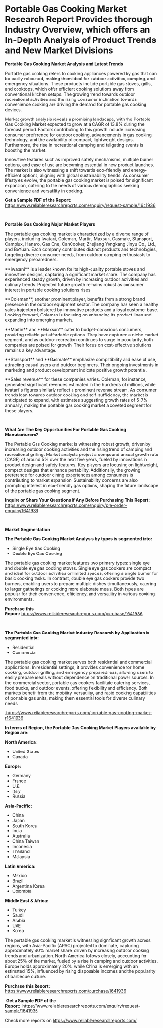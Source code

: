 <p><h1>Portable Gas Cooking Market Research Report Provides thorough Industry Overview, which offers an In-Depth Analysis of Product Trends and New Market Divisions</h1></p><p><strong>Portable Gas Cooking Market Analysis and Latest Trends</strong></p>
<p><p>Portable gas cooking refers to cooking appliances powered by gas that can be easily relocated, making them ideal for outdoor activities, camping, and emergency situations. These products include portable gas stoves, grills, and cooktops, which offer efficient cooking solutions away from conventional kitchen setups. The growing trend towards outdoor recreational activities and the rising consumer inclination towards convenience cooking are driving the demand for portable gas cooking devices.</p><p>Market growth analysis reveals a promising landscape, with the Portable Gas Cooking Market expected to grow at a CAGR of 13.8% during the forecast period. Factors contributing to this growth include increasing consumer preference for outdoor cooking, advancements in gas cooking technology, and the availability of compact, lightweight designs. Furthermore, the rise in recreational camping and tailgating events is boosting the market. </p><p>Innovative features such as improved safety mechanisms, multiple burner options, and ease of use are becoming essential in new product launches. The market is also witnessing a shift towards eco-friendly and energy-efficient options, aligning with global sustainability trends. As consumer lifestyles evolve, the portable gas cooking market is poised for significant expansion, catering to the needs of various demographics seeking convenience and versatility in cooking.</p></p>
<p><strong>Get a Sample PDF of the Report:&nbsp;</strong> <a href="https://www.reliableresearchreports.com/enquiry/request-sample/1641936?utm_campaign=2794&utm_medium=2&utm_source=Github&utm_content=ia&utm_term=05042025&utm_id=portable-gas-cooking">https://www.reliableresearchreports.com/enquiry/request-sample/1641936</a></p>
<p>&nbsp;</p>
<p><strong>Portable Gas Cooking Major Market Players</strong></p>
<p><p>The portable gas cooking market is characterized by a diverse range of players, including Iwatani, Coleman, Martin, Maxsun, Gasmate, Stansport, Camplux, Hanaro, Gas One, CanCooker, Zhejiang Yongkang Jinyu Co., Ltd., and BoYuan. Each company contributes distinct products and technologies, targeting diverse consumer needs, from outdoor camping enthusiasts to emergency preparedness.</p><p>**Iwatani** is a leader known for its high-quality portable stoves and innovative designs, capturing a significant market share. The company has experienced steady growth, driven by increasing outdoor activities and culinary trends. Projected future growth remains robust as consumer interest in portable cooking solutions rises.</p><p>**Coleman**, another prominent player, benefits from a strong brand presence in the outdoor equipment sector. The company has seen a healthy sales trajectory bolstered by innovative products and a loyal customer base. Looking forward, Coleman is focusing on enhancing its product lines and expanding into emerging markets.</p><p>**Martin** and **Maxsun** cater to budget-conscious consumers, providing reliable yet affordable options. They have captured a niche market segment, and as outdoor recreation continues to surge in popularity, both companies are poised for growth. Their focus on cost-effective solutions remains a key advantage.</p><p>**Stansport** and **Gasmate** emphasize compatibility and ease of use, attracting casual users and outdoor beginners. Their ongoing investments in marketing and product development indicate positive growth potential.</p><p>**Sales revenue** for these companies varies. Coleman, for instance, generated significant revenues estimated in the hundreds of millions, while Iwatani's figures similarly reflect a prominent revenue stream. As consumer trends lean towards outdoor cooking and self-sufficiency, the market is anticipated to expand, with estimates suggesting growth rates of 5-7% annually, making the portable gas cooking market a coveted segment for these players.</p></p>
<p>&nbsp;</p>
<p><strong>What Are The Key Opportunities For Portable Gas Cooking Manufacturers?</strong></p>
<p><p>The Portable Gas Cooking market is witnessing robust growth, driven by increasing outdoor cooking activities and the rising trend of camping and recreational grilling. Market analysts project a compound annual growth rate (CAGR) of around 5% over the next five years, fueled by innovations in product design and safety features. Key players are focusing on lightweight, compact designs that enhance portability. Additionally, the growing preference for outdoor dining experiences among consumers is contributing to market expansion. Sustainability concerns are also prompting interest in eco-friendly gas options, shaping the future landscape of the portable gas cooking segment.</p></p>
<p><strong>Inquire or Share Your Questions If Any Before Purchasing This Report:</strong> <a href="https://www.reliableresearchreports.com/enquiry/pre-order-enquiry/1641936?utm_campaign=2794&utm_medium=2&utm_source=Github&utm_content=ia&utm_term=05042025&utm_id=portable-gas-cooking">https://www.reliableresearchreports.com/enquiry/pre-order-enquiry/1641936</a></p>
<p>&nbsp;</p>
<p><strong>Market Segmentation</strong></p>
<p><strong>The Portable Gas Cooking Market Analysis by types is segmented into:</strong></p>
<p><ul><li>Single Eye Gas Cooking</li><li>Double Eye Gas Cooking</li></ul></p>
<p><p>The portable gas cooking market features two primary types: single eye and double eye gas cooking stoves. Single eye gas cookers are compact and ideal for outdoor activities or limited spaces, offering a single burner for basic cooking tasks. In contrast, double eye gas cookers provide two burners, enabling users to prepare multiple dishes simultaneously, catering to larger gatherings or cooking more elaborate meals. Both types are popular for their convenience, efficiency, and versatility in various cooking environments.</p></p>
<p><strong>Purchase this Report:&nbsp;</strong><a href="https://www.reliableresearchreports.com/purchase/1641936?utm_campaign=2794&utm_medium=2&utm_source=Github&utm_content=ia&utm_term=05042025&utm_id=portable-gas-cooking">https://www.reliableresearchreports.com/purchase/1641936</a></p>
<p>&nbsp;</p>
<p><strong>The Portable Gas Cooking Market Industry Research by Application is segmented into:</strong></p>
<p><ul><li>Residential</li><li>Commercial</li></ul></p>
<p><p>The portable gas cooking market serves both residential and commercial applications. In residential settings, it provides convenience for home cooking, outdoor grilling, and emergency preparedness, allowing users to easily prepare meals without dependence on traditional power sources. In the commercial sector, portable gas cookers facilitate catering services, food trucks, and outdoor events, offering flexibility and efficiency. Both markets benefit from the mobility, versatility, and rapid cooking capabilities of portable gas units, making them essential tools for diverse culinary needs.</p></p>
<p><a href="https://www.reliableresearchreports.com/portable-gas-cooking-market-r1641936?utm_campaign=2794&utm_medium=2&utm_source=Github&utm_content=ia&utm_term=05042025&utm_id=portable-gas-cooking">&nbsp;https://www.reliableresearchreports.com/portable-gas-cooking-market-r1641936</a></p>
<p><strong>In terms of Region, the Portable Gas Cooking Market Players available by Region are:</strong></p>
<p>
    <p> <strong> North America: </strong>
        <ul>
            <li>United States</li>
            <li>Canada</li>
        </ul>
        </p> 
    <p> <strong> Europe: </strong>
        <ul>
            <li>Germany</li>
            <li>France</li>
            <li>U.K.</li>
            <li>Italy</li>
            <li>Russia</li>
        </ul>
        </p> 
    <p> <strong> Asia-Pacific: </strong>
        <ul>
            <li>China</li>
            <li>Japan</li>
            <li>South Korea</li>
            <li>India</li>
            <li>Australia</li>
            <li>China Taiwan</li>
            <li>Indonesia</li>
            <li>Thailand</li>
            <li>Malaysia</li>
        </ul>
        </p> 
    <p> <strong> Latin America: </strong>
        <ul>
            <li>Mexico</li>
            <li>Brazil</li>
            <li>Argentina Korea</li>
            <li>Colombia</li>
        </ul>
        </p> 
    <p> <strong> Middle East & Africa: </strong>
        <ul>
            <li>Turkey</li>
            <li>Saudi</li>
            <li>Arabia</li>
            <li>UAE</li>
            <li>Korea</li>
        </ul>
    </p>
    </p>
<p><p>The portable gas cooking market is witnessing significant growth across regions, with Asia-Pacific (APAC) projected to dominate, capturing approximately 40% market share, driven by increasing outdoor cooking trends and urbanization. North America follows closely, accounting for about 25% of the market, fueled by a rise in camping and outdoor activities. Europe holds approximately 20%, while China is emerging with an estimated 15%, influenced by rising disposable incomes and the popularity of barbecue culture.</p></p>
<p><strong>Purchase this Report: </strong><a href="https://www.reliableresearchreports.com/purchase/1641936?utm_campaign=2794&utm_medium=2&utm_source=Github&utm_content=ia&utm_term=05042025&utm_id=portable-gas-cooking">https://www.reliableresearchreports.com/purchase/1641936</a></p>
<p>&nbsp;<strong>Get a Sample PDF of the Report:&nbsp;&nbsp;</strong><a href="https://www.reliableresearchreports.com/enquiry/request-sample/1641936?utm_campaign=2794&utm_medium=2&utm_source=Github&utm_content=ia&utm_term=05042025&utm_id=portable-gas-cooking">https://www.reliableresearchreports.com/enquiry/request-sample/1641936</a></p>
<p><strong></strong></p>
<p>Check more reports on <a href="https://www.reliableresearchreports.com/?utm_campaign=2794&utm_medium=2&utm_source=Github&utm_content=ia&utm_term=05042025&utm_id=portable-gas-cooking">https://www.reliableresearchreports.com/</a></p>